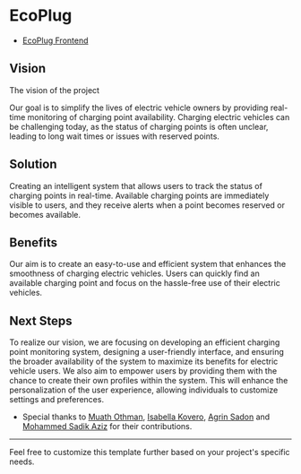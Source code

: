 # EcoPlug
- [EcoPlug Frontend](https://github.com/MuathOthman/EcoPlugMobileApp)

## Vision
The vision of the project

Our goal is to simplify the lives of electric vehicle owners by providing real-time monitoring of charging point availability. Charging electric vehicles can be challenging today, as the status of charging points is often unclear, leading to long wait times or issues with reserved points.

## Solution
Creating an intelligent system that allows users to track the status of charging points in real-time. Available charging points are immediately visible to users, and they receive alerts when a point becomes reserved or becomes available.

## Benefits
Our aim is to create an easy-to-use and efficient system that enhances the smoothness of charging electric vehicles. Users can quickly find an available charging point and focus on the hassle-free use of their electric vehicles.

## Next Steps
To realize our vision, we are focusing on developing an efficient charging point monitoring system, designing a user-friendly interface, and ensuring the broader availability of the system to maximize its benefits for electric vehicle users. We also aim to empower users by providing them with the chance to create their own profiles within the system. This will enhance the personalization of the user experience, allowing individuals to customize settings and preferences.


- Special thanks to [Muath Othman](https://github.com/MuathOthman), [Isabella Kovero](https://github.com/isakovero), [Agrin Sadon](https://github.com/agrinsadon) and [Mohammed Sadik Aziz](https://github.com/mohammedsadik99) for their contributions.

---
Feel free to customize this template further based on your project's specific needs.
